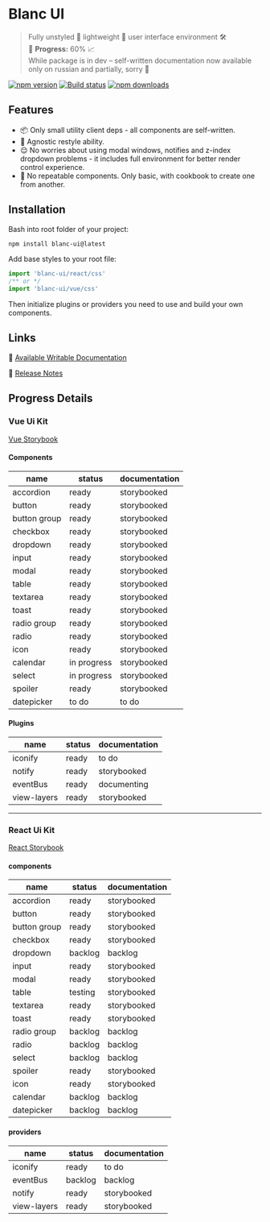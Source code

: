 # Blanc UI

> Fully unstyled :nail_care: lightweight :leaves: user interface environment :hammer_and_wrench:   
:construction: **Progress:** 60% :chart_with_upwards_trend:  
While package is in dev – self-written documentation now available only on russian and partially, sorry :smiling_face_with_tear:

[![npm version](https://img.shields.io/npm/v/blanc-ui.svg?style=flat-square)](https://www.npmjs.com/package/blanc-ui)
[![Build status](https://img.shields.io/github/actions/workflow/status/webkieth/blanc-ui/storybook.yml?branch=main&label=CI&logo=github&style=flat-square)](https://github.com/webkieth/blanc-ui/actions/workflows/storybook.yml)
[![npm downloads](https://img.shields.io/npm/dm/blanc-ui.svg?style=flat-square)](https://npm-stat.com/charts.html?package=blanc-ui)

## Features

- :package: Only small utility client deps - all components are self-written.
- :rainbow: Agnostic restyle ability.
- :relieved: No worries about using modal windows, notifies and z-index dropdown problems - it includes full environment for better render control experience.
- :open_book: No repeatable components. Only basic, with cookbook to create one from another.

## Installation
Bash into root folder of your project:
```bash
npm install blanc-ui@latest
```
Add base styles to your root file:
```main.ts
import 'blanc-ui/react/css'
/** or */
import 'blanc-ui/vue/css'
```
Then initialize plugins or providers you need to use and build your own components.

## Links

:notebook: [Available Writable Documentation](https://webkieth.github.io/blanc-ui_docs/)

:calendar: [Release Notes](https://t.me/blanc_ui_release_notes)


## Progress Details

### Vue Ui Kit

[Vue Storybook](https://webkieth.github.io/blanc-ui/vue)

#### Components

| name | status | documentation |
|---|---|---|
| accordion | ready | storybooked |
| button | ready | storybooked |
| button group | ready | storybooked |
| checkbox | ready | storybooked |
| dropdown | ready | storybooked |
| input | ready | storybooked |
| modal | ready | storybooked |
| table | ready | storybooked |
| textarea | ready | storybooked |
| toast | ready | storybooked |
| radio group | ready | storybooked |
| radio | ready | storybooked |
| icon | ready | storybooked |
| calendar | in progress | storybooked |
| select | in progress | storybooked |
| spoiler | ready | storybooked |
| datepicker | to do | to do |

#### Plugins
| name | status | documentation |
|---|---|---|
| iconify | ready | to do |
| notify | ready | storybooked |
| eventBus | ready | documenting |
| view-layers | ready | storybooked |

-----------------------------------------

### React Ui Kit

[React Storybook](https://webkieth.github.io/blanc-ui/react)

#### components

| name | status | documentation |
|---|---|---|
| accordion | ready | storybooked |
| button | ready | storybooked |
| button group | ready | storybooked |
| checkbox | ready | storybooked |
| dropdown | backlog | backlog |
| input | ready | storybooked |
| modal | ready | storybooked |
| table | testing | storybooked |
| textarea | ready | storybooked |
| toast | ready | storybooked |
| radio group | backlog | backlog |
| radio | backlog | backlog |
| select | backlog | backlog |
| spoiler | ready | storybooked |
| icon | ready | storybooked |
| calendar | backlog | backlog |
| datepicker | backlog | backlog |

#### providers
| name | status | documentation |
|---|---|---|
| iconify | ready | to do |
| eventBus | backlog | backlog |
| notify | ready | storybooked |
| view-layers | ready | storybooked |